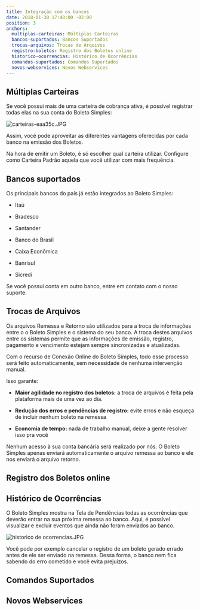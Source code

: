 ```yaml
---
title: Integração com os bancos
date: 2018-01-30 17:48:00 -02:00
position: 3
anchors:
  multiplas-carteiras: Múltiplas Carteiras
  bancos-suportados: Bancos Suportados
  trocas-arquivos: Trocas de Arquivos
  registro-boletos: Registro dos Boletos online
  historico-ocorrencias: Histórico de Ocorrências
  comandos-suportados: Comandos Suportados
  novos-webservices: Novos Webservices
---
```


## Múltiplas Carteiras

Se você possui mais de uma carteira de cobrança ativa, é possível registrar todas elas na sua conta do Boleto Simples:

![carteiras-eaa35c.JPG](/uploads/carteiras-eaa35c.JPG)

Assim, você pode aproveitar as diferentes vantagens oferecidas por cada banco na emissão dos Boletos.

Na hora de emitir um Boleto, é só escolher qual carteira utilizar. Configure como Carteira Padrão aquela que você utilizar com mais frequência.

## Bancos suportados

Os principais bancos do país já estão integrados ao Boleto Simples:

* Itaú

* Bradesco

* Santander

* Banco do Brasil

* Caixa Econômica

* Banrisul

* Sicredi

Se você possui conta em outro banco, entre em contato com o nosso suporte.

## Trocas de Arquivos

Os arquivos Remessa e Retorno são utilizados para a troca de informações entre o o Boleto Simples e o sistema do seu banco.
A troca destes arquivos entre os sistemas permite que as informações de emissão, registro, pagamento e vencimento estejam sempre sincronizadas e atualizadas.

Com o recurso de Conexão Online do Boleto Simples, todo esse processo será feito automaticamente, sem necessidade de nenhuma intervenção manual.

Isso garante:

* **Maior agilidade no registro dos boletos:** a troca de arquivos é feita pela plataforma mais de uma vez ao dia.

* **Redução dos erros e pendências de registro:** evite erros e não esqueça de incluir nenhum boleto na remessa

* **Economia de tempo:** nada de trabalho manual, deixe a gente resolver isso pra você

Nenhum acesso à sua conta bancária será realizado por nós. O Boleto Simples apenas enviará automaticamente o arquivo remessa ao banco e ele nos enviará o arquivo retorno.

## Registro dos Boletos online

## Histórico de Ocorrências

O Boleto Simples mostra na Tela de Pendências todas as ocorrências que deverão entrar na sua próxima remessa ao banco.
Aqui, é possível visualizar e excluir eventos que ainda não foram enviados ao banco.

![historico de ocorrencias.JPG](/uploads/historico%20de%20ocorrencias.JPG)

Você pode por exemplo cancelar o registro de um boleto gerado errado antes de ele ser enviado na remessa.
Dessa forma, o banco nem fica sabendo do erro cometido e você evita prejuízos.

## Comandos Suportados

## Novos Webservices